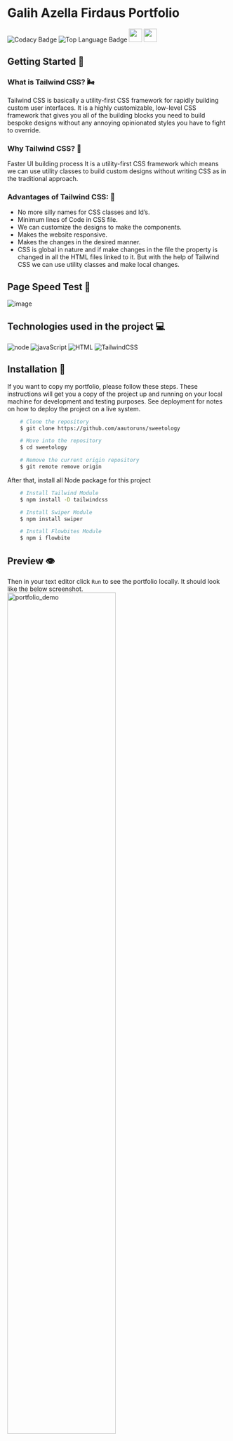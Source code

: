 # Galih Azella Firdaus Portfolio

![Codacy
Badge](https://img.shields.io/codacy/grade/261e788060044de3b7ac80ce9bffec31?color=1a73e8&logo=codacy&style=for-the-badge)
![Top Language
Badge](https://img.shields.io/github/languages/count/aautoruns/galihazellaa?color=ff7921&label=LANGUAGE%20COUNT&logo=github&style=for-the-badge)
<a href='https://galihazellaa.vercel.app'><img
        src="https://img.shields.io/badge/See Website-252525?style=for-the-badge&logo=vercel&logoColor=white"
        height="30px"></a>
<a href="https://www.figma.com/file/sVb2WPlCXnA0lTghMJmWhP/Tailwind-Portfolio?t=vP5GI071PAcaw9Qt-1"><img
        src="https://img.shields.io/badge/See UI Design-252525?style=for-the-badge&logo=figma&logoColor=white"
        height="30px" target="_blank"></a>

## Getting Started 🚀

### What is Tailwind CSS? 🌬️

Tailwind CSS is basically a utility-first CSS framework for rapidly building custom user interfaces. It is a highly
customizable, low-level CSS framework that gives you all of the building blocks you need to build bespoke designs
without any annoying opinionated styles you have to fight to override.

### Why Tailwind CSS? 🎨

Faster UI building process
It is a utility-first CSS framework which means we can use utility classes to build custom designs without writing CSS
as in the traditional approach.

### Advantages of Tailwind CSS: 🍃

<ul>
    <li>No more silly names for CSS classes and Id’s.</li>
    <li>Minimum lines of Code in CSS file.</li>
    <li>We can customize the designs to make the components.</li>
    <li>Makes the website responsive.</li>
    <li>Makes the changes in the desired manner.</li>
    <li>CSS is global in nature and if make changes in the file the property is changed in all the HTML files linked to it. But
    with the help of Tailwind CSS we can use utility classes and make local changes.</li>
</ul>

## Page Speed Test 💨

![image](https://user-images.githubusercontent.com/96577430/222647870-67c0fa38-68e1-4d14-bb27-fe3f4c0decd3.png)

## Technologies used in the project 💻

![node](https://img.shields.io/badge/Node.js-43853D?style=for-the-badge&logo=node.js&logoColor=white)
![javaScript](https://img.shields.io/badge/JavaScript-F7DF1E?style=for-the-badge&logo=javascript&logoColor=black)
![HTML](https://img.shields.io/badge/HTML5-E34F26?style=for-the-badge&logo=html5&logoColor=white)
![TailwindCSS](https://img.shields.io/badge/Tailwind%20CSS-fff?style=for-the-badge&logo=tailwindcss&logoColor=3ebaf2)

## Installation 📐

If you want to copy my portfolio, please follow these steps. These instructions will get you a copy of the project up
and running on your local machine for development and testing purposes. See deployment for notes on how to deploy the
project on a live system.

```bash
    # Clone the repository
    $ git clone https://github.com/aautoruns/sweetology

    # Move into the repository
    $ cd sweetology

    # Remove the current origin repository
    $ git remote remove origin
```

After that, install all Node package for this project

```bash
    # Install Tailwind Module
    $ npm install -D tailwindcss

    # Install Swiper Module
    $ npm install swiper

    # Install Flowbites Module
    $ npm i flowbite
```
    
## Preview 👁️

Then in your text editor click `Run` to see the portfolio locally. It should look like the below screenshot.
<img src="https://user-images.githubusercontent.com/96577430/222501935-f95ec3b6-9e27-464b-b5a1-13fd2a559811.gif" width="70%" alt="portfolio_demo">